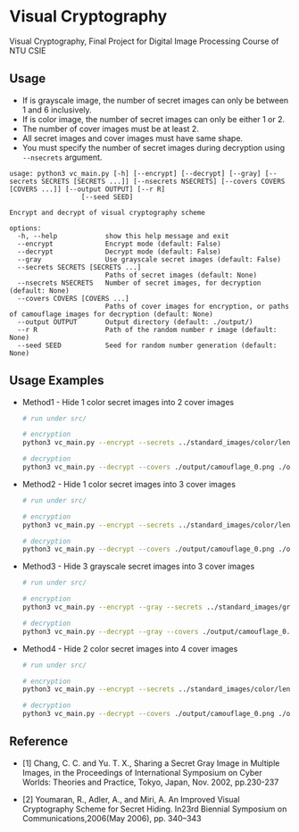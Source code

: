 # Visual Cryptography

Visual Cryptography, Final Project for Digital Image Processing Course of NTU CSIE

## Usage

- If is grayscale image, the number of secret images can only be between 1 and 6 inclusively.
- If is color image, the number of secret images can only be either 1 or 2.
- The number of cover images must be at least 2.
- All secret images and cover images must have same shape.
- You must specify the number of secret images during decryption using `--nsecrets` argument.

```
usage: python3 vc_main.py [-h] [--encrypt] [--decrypt] [--gray] [--secrets SECRETS [SECRETS ...]] [--nsecrets NSECRETS] [--covers COVERS [COVERS ...]] [--output OUTPUT] [--r R]
                  [--seed SEED]

Encrypt and decrypt of visual cryptography scheme

options:
  -h, --help            show this help message and exit
  --encrypt             Encrypt mode (default: False)
  --decrypt             Decrypt mode (default: False)
  --gray                Use grayscale secret images (default: False)
  --secrets SECRETS [SECRETS ...]
                        Paths of secret images (default: None)
  --nsecrets NSECRETS   Number of secret images, for decryption (default: None)
  --covers COVERS [COVERS ...]
                        Paths of cover images for encryption, or paths of camouflage images for decryption (default: None)
  --output OUTPUT       Output directory (default: ./output/)
  --r R                 Path of the random number r image (default: None)
  --seed SEED           Seed for random number generation (default: None)
```

## Usage Examples
- Method1 - Hide 1 color secret images into 2 cover images
	```bash
	# run under src/

	# encryption
	python3 vc_main.py --encrypt --secrets ../standard_images/color/lenna_color_512.tif --covers ../standard_images/color/mandril_color.tif ../standard_images/color/peppers_color.tif

	# decryption
	python3 vc_main.py --decrypt --covers ./output/camouflage_0.png ./output/camouflage_1.png --nsecrets 1 --r ./output/rs.png
	```

- Method2 - Hide 1 color secret images into 3 cover images
	```bash
	# run under src/

	# encryption
	python3 vc_main.py --encrypt --secrets ../standard_images/color/lenna_color_512.tif --covers ../standard_images/color/mandril_color.tif ../standard_images/color/peppers_color.tif ../standard_images/color/airplaneF16.tif

	# decryption
	python3 vc_main.py --decrypt --covers ./output/camouflage_0.png ./output/camouflage_1.png ./output/camouflage_2.png --nsecrets 1 --r ./output/rs.png
	```
- Method3 - Hide 3 grayscale secret images into 3 cover images

	```bash
	# run under src/
	
	# encryption
	python3 vc_main.py --encrypt --gray --secrets ../standard_images/gray/cameraman.tif ../standard_images/gray/house.tif ../standard_images/gray/jetplane.tif --covers ../standard_images/color/barbara.tif ../standard_images/color/lake_color.tif ../standard_images/color/lenna_color_512.tif

	# decryption
	python3 vc_main.py --decrypt --gray --covers ./output/camouflage_0.png ./output/camouflage_1.png ./output/camouflage_2.png --nsecrets 3 --r ./output/rs.png
	```

- Method4 - Hide 2 color secret images into 4 cover images

	```bash
	# run under src/
	
	# encryption
	python3 vc_main.py --encrypt --secrets ../standard_images/color/lenna_color_512.tif ../standard_images/color/barbara.tif --covers ../standard_images/color/lake_color.tif ../standard_images/color/lighthouse.tif ../standard_images/color/peppers_color.tif ../standard_images/color/mandril_color.tif --seed 4096

	# decryption
	python3 vc_main.py --decrypt --covers ./output/camouflage_0.png ./output/camouflage_1.png ./output/camouflage_2.png ./output/camouflage_3.png --nsecrets 2 --r ./output/rs.png
	```

## Reference

- [1] Chang, C. C. and Yu. T. X., Sharing a Secret Gray Image in Multiple Images, in the Proceedings of International Symposium on Cyber Worlds: Theories and Practice, Tokyo, Japan, Nov. 2002, pp.230-237

- [2] Youmaran, R., Adler, A., and Miri, A. An Improved Visual Cryptography Scheme for Secret Hiding. In23rd Biennial Symposium on Communications,2006(May 2006), pp. 340–343